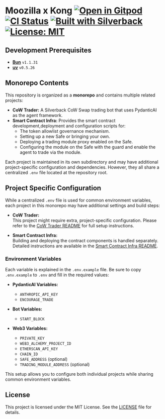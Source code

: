 # Moozilla x Kong [![Open in Gitpod][gitpod-badge]][gitpod] [![CI Status][ci-badge]][ci] [![Built with Silverback][silverback-badge]][silverback] [![License: MIT][license-badge]][license]

[gitpod]: https://gitpod.io/#https://github.com/lumoswiz/cow-agent
[gitpod-badge]: https://img.shields.io/badge/Gitpod-Open%20in%20Gitpod-FFB45B?logo=gitpod
[ci]: https://github.com/lumoswiz/cow-agent/actions
[ci-badge]: https://github.com/lumoswiz/cow-agent/actions/workflows/ci.yml/badge.svg
[silverback]: https://github.com/ApeWorX/silverback
[silverback-badge]: https://img.shields.io/badge/Built%20with-Silverback-blue?style=flat-square
[license]: https://opensource.org/licenses/MIT
[license-badge]: https://img.shields.io/badge/License-MIT-yellow.svg

## Development Prerequisites

- **[Bun](https://bun.sh)** `v1.1.31`
- **[uv](https://docs.astral.sh/uv/getting-started/)** `v0.5.26`

## Monorepo Contents

This repository is organized as a **monorepo** and contains multiple related projects:

- **CoW Trader:** A Silverback CoW Swap trading bot that uses PydanticAI as the agent framework.
- **Smart Contract Infra:** Provides the smart contract development,deployment and configuration scripts for:
  - The token allowlist governance mechanism.
  - Setting up a new Safe or bringing your own.
  - Deploying a trading module proxy enabled on the Safe.
  - Configuring the module on the Safe with the guard and enable the agent to trade via the module.

Each project is maintained in its own subdirectory and may have additional project-specific configuration and dependencies. However, they all share a centralized `.env` file located at the repository root.

## Project Specific Configuration

While a centralized `.env` file is used for common environment variables, each project in this monorepo may have additional settings and build steps:

- **CoW Trader:**  
  This project might require extra, project-specific configuration. Please refer to the [CoW Trader README](./path/to/cow-trader/README.md) for full setup instructions.

- **Smart Contract Infra:**  
  Building and deploying the contract components is handled separately. Detailed instructions are available in the [Smart Contract Infra README](./path/to/smart-contract-infra/README.md).

### Environment Variables

Each variable is explained in the `.env.example` file. Be sure to copy `.env.example` to `.env` and fill in the required values:

- **PydanticAI Variables:**

  - `ANTHROPIC_API_KEY`
  - `ENCOURAGE_TRADE`

- **Bot Variables:**

  - `START_BLOCK`

- **Web3 Variables:**
  - `PRIVATE_KEY`
  - `WEB3_ALCHEMY_PROJECT_ID`
  - `ETHERSCAN_API_KEY`
  - `CHAIN_ID`
  - `SAFE_ADDRESS` (optional)
  - `TRADING_MODULE_ADDRESS` (optional)

This setup allows you to configure both individual projects while sharing common environment variables.

## License

This project is licensed under the MIT License. See the [LICENSE](LICENSE) file for details.
